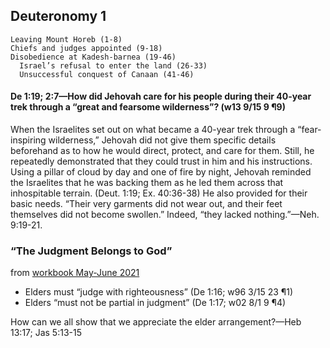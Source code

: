 ## Deuteronomy 1

```
Leaving Mount Horeb (1-8)
Chiefs and judges appointed (9-18)
Disobedience at Kadesh-barnea (19-46)
  Israel’s refusal to enter the land (26-33)
  Unsuccessful conquest of Canaan (41-46)
```

#### De 1:19; 2:7​—How did Jehovah care for his people during their 40-year trek through a “great and fearsome wilderness”? (w13 9/15 9 ¶9)

When the Israelites set out on what became a 40-year trek through a “fear-inspiring wilderness,” Jehovah did not give them specific details beforehand as to how he would direct, protect, and care for them. Still, he repeatedly demonstrated that they could trust in him and his instructions. Using a pillar of cloud by day and one of fire by night, Jehovah reminded the Israelites that he was backing them as he led them across that inhospitable terrain. (Deut. 1:19; Ex. 40:36-38) He also provided for their basic needs. “Their very garments did not wear out, and their feet themselves did not become swollen.” Indeed, “they lacked nothing.”—Neh. 9:19-21.

### “The Judgment Belongs to God”

from [workbook May-June 2021](https://www.jw.org/en/library/jw-meeting-workbook/may-june-2021-mwb/Life-and-Ministry-Meeting-Schedule-for-May-31-June-6-2021/The-Judgment-Belongs-to-God/)

- Elders must “judge with righteousness” (De 1:16; w96 3/15 23 ¶1)
- Elders “must not be partial in judgment” (De 1:17; w02 8/1 9 ¶4)

How can we all show that we appreciate the elder arrangement?​—Heb 13:17; Jas 5:13-15
